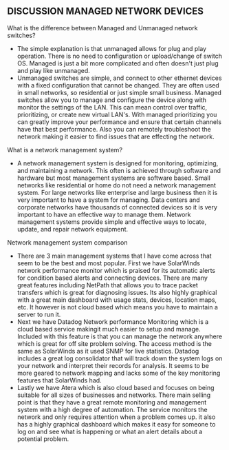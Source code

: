 ## DISCUSSION MANAGED NETWORK DEVICES

What is the difference between Managed and Unmanaged network switches?
  - The simple explanation is that unmanaged allows for plug and play operation. There is no need to configuration or upload/change of switch OS. Managed is just a bit more complicated and often doesn't just plug and play like unmanaged.
  - Unmanaged switches are simple, and connect to other ethernet devices with a fixed configuration that cannot be changed. They are often used in small networks, so residential or just simple small business. Managed switches allow you to manage and configure the device along with monitor the settings of the LAN. This can mean control over traffic, prioritizing, or create new virtual LAN's. With managed prioritizing you can greatly improve your performance and ensure that certain channels have that best performance. Also you can remotely troubleshoot the network making it easier to find issues that are effecting the network.

What is a network management system?
  - A network management system is designed for monitoring, optimizing, and maintaining a network. This often is achieved through software and hardware but most management systems are software based. Small networks like residential or home do not need a network management system. For large networks like enterprise and large business then it is very important to have a system for managing. Data centers and corporate networks have thousands of connected devices so it is very important to have an effective way to manage them. Network management systems provide simple and effective ways to locate, update, and repair network equipment.

Network management system comparison
  - There are 3 main management systems that I have come across that seem to be the best and most popular. First we have SolarWinds network performance monitor which is praised for its automatic alerts for condition based alerts and connecting devices. There are many great features including NetPath that allows you to trace packet transfers which is great for diagnosing issues. Its also highly graphical with a great main dashboard with usage stats, devices, location maps, etc. It however is not cloud based which means you have to maintain a server to run it.
  - Next we have Datadog Network performance Monitoring which is a cloud based service makingit much easier to setup and manage. Included with this feature is that you can manage the network anywhere which is great for off site problem solving. The access method is the same as SolarWinds as it used SNMP for live statistics. Datadog includes a great log consolidator that will track down the system logs on your network and interpret their records for analysis. It seems to be more geared to network mapping and lacks some of the key monitoring features that SolarWinds had.
  - Lastly we have Atera which is also cloud based and focuses on being suitable for all sizes of businesses and networks. There main selling point is that they have a great remote monitoring and management system with a high degree of automation. The service monitors the network and only requires attention when a problem comes up. it also has a highly graphical dashboard which makes it easy for someone to log on and see what is happening or what an alert details about a potential problem.
